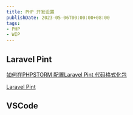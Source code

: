 ```yaml
---
title: PHP 开发设置
publishDate: 2023-05-06T00:00:00+08:00
tags:
- PHP
- WIP
---
```


## Laravel Pint

[如何在PHPSTORM 配置Laravel Pint 代码格式化包](https://learnku.com/articles/69376)

[Laravel Pint](https://learnku.com/docs/laravel/10.x/pintmd/14912)

## VSCode
